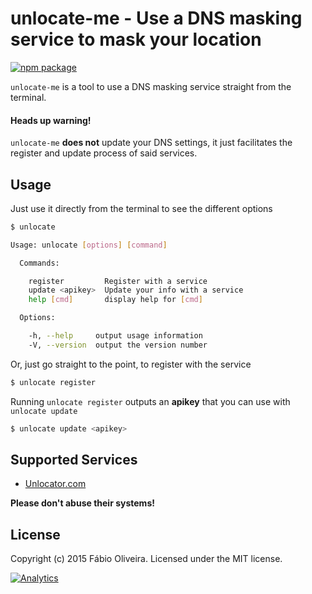 # unlocate-me - Use a DNS masking service to mask your location

[![npm package](https://nodei.co/npm/unlocate-me.png?downloads=true&downloadRank=true&stars=true)](https://nodei.co/npm/unlocate-me/)

`unlocate-me` is a tool to use a DNS masking service straight from the terminal.

#### Heads up warning!
`unlocate-me` **does not** update your DNS settings, it just facilitates the register and update process of said services.

## Usage

Just use it directly from the terminal to see the different options

```bash
$ unlocate

Usage: unlocate [options] [command]

  Commands:

    register         Register with a service
    update <apikey>  Update your info with a service
    help [cmd]       display help for [cmd]

  Options:

    -h, --help     output usage information
    -V, --version  output the version number
```

Or, just go straight to the point, to register with the service

```bash
$ unlocate register
```

Running `unlocate register` outputs an **apikey** that you can use with `unlocate update`

```bash
$ unlocate update <apikey>
```

## Supported Services

* [Unlocator.com](https://unlocator.com)

**Please don't abuse their systems!**

## License
Copyright (c) 2015 Fábio Oliveira. Licensed under the MIT license.

[![Analytics](https://ga-beacon.appspot.com/UA-30569297-6/foliveira/unlocate-me?pixel)](https://github.com/foliveira/unlocate-me)
